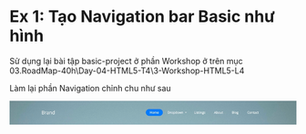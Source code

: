 # Ex 1: Tạo Navigation bar Basic như hình

Sử dụng lại bài tập basic-project ở phần Workshop ở trên mục 03.RoadMap-40h\Day-04-HTML5-T4\3-Workshop-HTML5-L4

Làm lại phần Navigation chỉnh chu như sau

![](navigation.png)